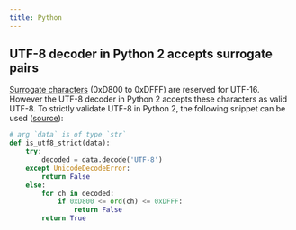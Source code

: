 ```yaml
---
title: Python
---
```


## UTF-8 decoder in Python 2 accepts surrogate pairs

[Surrogate characters](https://unicodebook.readthedocs.io/unicode_encodings.html#utf-16-surrogate-pairs)
(0xD800 to 0xDFFF) are reserved for UTF-16. However the UTF-8 decoder in Python
2 accepts these characters as valid UTF-8. To strictly validate UTF-8 in Python
2, the following snippet can be used
([source](https://unicodebook.readthedocs.io/guess_encoding.html#is-utf-8)):

```python
# arg `data` is of type `str`
def is_utf8_strict(data):
    try:
        decoded = data.decode('UTF-8')
    except UnicodeDecodeError:
        return False
    else:
        for ch in decoded:
            if 0xD800 <= ord(ch) <= 0xDFFF:
                return False
        return True
```
